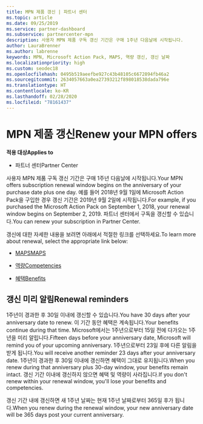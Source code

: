 ```yaml
---
title: MPN 제품 갱신 | 파트너 센터
ms.topic: article
ms.date: 09/25/2019
ms.service: partner-dashboard
ms.subservice: partnercenter-mpn
description: 사용자 MPN 제품 구독 갱신 기간은 구매 1주년 다음날에 시작됩니다.
author: LauraBrenner
ms.author: labrenne
keywords: MPN, Microsoft Action Pack, MAPS, 역량 갱신, 갱신 날짜
ms.localizationpriority: high
ms.custom: seodec18
ms.openlocfilehash: 0495b519aeefbe927c43b48105c6672894fb46a2
ms.sourcegitcommit: 2634057663a0ea27393212f898018538dada796e
ms.translationtype: HT
ms.contentlocale: ko-KR
ms.lasthandoff: 02/28/2020
ms.locfileid: "78161437"
---
```

# <a name="renew-your-mpn-offers"></a><span data-ttu-id="75f86-104">MPN 제품 갱신</span><span class="sxs-lookup"><span data-stu-id="75f86-104">Renew your MPN offers</span></span>

<span data-ttu-id="75f86-105">**적용 대상**</span><span class="sxs-lookup"><span data-stu-id="75f86-105">**Applies to**</span></span>

- <span data-ttu-id="75f86-106">파트너 센터</span><span class="sxs-lookup"><span data-stu-id="75f86-106">Partner Center</span></span>

<span data-ttu-id="75f86-107">사용자 MPN 제품 구독 갱신 기간은 구매 1주년 다음날에 시작됩니다.</span><span class="sxs-lookup"><span data-stu-id="75f86-107">Your MPN offers subscription renewal window begins on the anniversary of your purchase date plus one day.</span></span> <span data-ttu-id="75f86-108">예를 들어 2018년 9월 1일에 Microsoft Action Pack을 구입한 경우 갱신 기간은 2019년 9월 2일에 시작됩니다.</span><span class="sxs-lookup"><span data-stu-id="75f86-108">For example, if you purchased the Microsoft Action Pack on September 1, 2018, your renewal window begins on September 2, 2019.</span></span> <span data-ttu-id="75f86-109">파트너 센터에서 구독을 갱신할 수 있습니다.</span><span class="sxs-lookup"><span data-stu-id="75f86-109">You can renew your subscription in Partner Center.</span></span>

<span data-ttu-id="75f86-110">갱신에 대한 자세한 내용을 보려면 아래에서 적절한 링크를 선택하세요.</span><span class="sxs-lookup"><span data-stu-id="75f86-110">To learn more about renewal, select the appropriate link below:</span></span>

- [<span data-ttu-id="75f86-111">MAPS</span><span class="sxs-lookup"><span data-stu-id="75f86-111">MAPS</span></span>](mpn-get-action-pack.md)

- [<span data-ttu-id="75f86-112">역량</span><span class="sxs-lookup"><span data-stu-id="75f86-112">Competencies</span></span>](learn-about-competencies.md)

- [<span data-ttu-id="75f86-113">혜택</span><span class="sxs-lookup"><span data-stu-id="75f86-113">Benefits</span></span>](manage-your-partner-network-benefits.md)

## <a name="renewal-reminders"></a><span data-ttu-id="75f86-114">갱신 미리 알림</span><span class="sxs-lookup"><span data-stu-id="75f86-114">Renewal reminders</span></span>

<span data-ttu-id="75f86-115">1주년이 경과한 후 30일 이내에 갱신할 수 있습니다.</span><span class="sxs-lookup"><span data-stu-id="75f86-115">You have 30 days after your anniversary date to renew.</span></span> <span data-ttu-id="75f86-116">이 기간 동안 혜택은 계속됩니다.</span><span class="sxs-lookup"><span data-stu-id="75f86-116">Your benefits continue during that time.</span></span> <span data-ttu-id="75f86-117">Microsoft에서는 1주년으로부터 15일 전에 다가오는 1주년을 미리 알립니다.</span><span class="sxs-lookup"><span data-stu-id="75f86-117">Fifteen days before your anniversary date, Microsoft will remind you of your upcoming anniversary.</span></span> <span data-ttu-id="75f86-118">1주년으로부터 23일 후에 다른 알림을 받게 됩니다.</span><span class="sxs-lookup"><span data-stu-id="75f86-118">You will receive another reminder 23 days after your anniversary date.</span></span> <span data-ttu-id="75f86-119">1주년이 경과한 후 30일 이내에 갱신하면 혜택이 그대로 유지됩니다.</span><span class="sxs-lookup"><span data-stu-id="75f86-119">When you renew during that anniversary plus 30-day window, your benefits remain intact.</span></span> <span data-ttu-id="75f86-120">갱신 기간 이내에 갱신하지 않으면 혜택 및 역량이 사라집니다.</span><span class="sxs-lookup"><span data-stu-id="75f86-120">If you don't renew within your renewal window, you'll lose your benefits and competencies.</span></span>

<span data-ttu-id="75f86-121">갱신 기간 내에 갱신하면 새 1주년 날짜는 현재 1주년 날짜로부터 365일 후가 됩니다.</span><span class="sxs-lookup"><span data-stu-id="75f86-121">When you renew during the renewal window, your new anniversary date will be 365 days post your current anniversary.</span></span>

